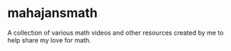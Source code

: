 # mahajansmath
A collection of various math videos and other resources created by me to help share my love for math.
